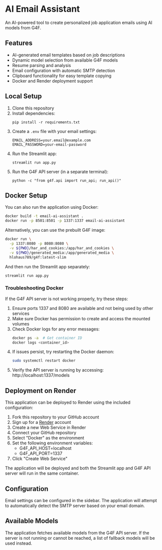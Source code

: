 # AI Email Assistant

An AI-powered tool to create personalized job application emails using AI models from G4F.

## Features

- AI-generated email templates based on job descriptions
- Dynamic model selection from available G4F models
- Resume parsing and analysis
- Email configuration with automatic SMTP detection
- Clipboard functionality for easy template copying
- Docker and Render deployment support

## Local Setup

1. Clone this repository
2. Install dependencies:
   ```
   pip install -r requirements.txt
   ```
3. Create a `.env` file with your email settings:
   ```
   EMAIL_ADDRESS=your.email@example.com
   EMAIL_PASSWORD=your-email-password
   ```
4. Run the Streamlit app:
   ```
   streamlit run app.py
   ```
5. Run the G4F API server (in a separate terminal):
   ```
   python -c "from g4f.api import run_api; run_api()"
   ```

## Docker Setup

You can also run the application using Docker:

```bash
docker build -t email-ai-assistant .
docker run -p 8501:8501 -p 1337:1337 email-ai-assistant
```

Alternatively, you can use the prebuilt G4F image:

```bash
docker run \
  -p 1337:8080 -p 8080:8080 \
  -v ${PWD}/har_and_cookies:/app/har_and_cookies \
  -v ${PWD}/generated_media:/app/generated_media \
  hlohaus789/g4f:latest-slim
```

And then run the Streamlit app separately:

```bash
streamlit run app.py
```

### Troubleshooting Docker

If the G4F API server is not working properly, try these steps:

1. Ensure ports 1337 and 8080 are available and not being used by other services
2. Make sure Docker has permission to create and access the mounted volumes
3. Check Docker logs for any error messages:
   ```bash
   docker ps -a  # Get container ID
   docker logs <container_id>
   ```
4. If issues persist, try restarting the Docker daemon:
   ```bash
   sudo systemctl restart docker
   ```
5. Verify the API server is running by accessing: http://localhost:1337/models

## Deployment on Render

This application can be deployed to Render using the included configuration:

1. Fork this repository to your GitHub account
2. Sign up for a [Render](https://render.com/) account
3. Create a new Web Service in Render
4. Connect your GitHub repository
5. Select "Docker" as the environment
6. Set the following environment variables:
   - G4F_API_HOST=localhost
   - G4F_API_PORT=1337
7. Click "Create Web Service"

The application will be deployed and both the Streamlit app and G4F API server will run in the same container.

## Configuration

Email settings can be configured in the sidebar. The application will attempt to automatically detect the SMTP server based on your email domain.

## Available Models

The application fetches available models from the G4F API server. If the server is not running or cannot be reached, a list of fallback models will be used instead.
